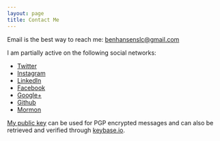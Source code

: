 ```yaml
---
layout: page
title: Contact Me
---
```


Email is the best way to reach me: [benhansenslc@gmail.com](mailto:benhansenslc@gmail.com)

I am partially active on the following social networks:

* [Twitter](https://twitter.com/benhansenslc)
* [Instagram](http://instagram.com/benhansenslc)
* [LinkedIn](http://www.linkedin.com/in/benhansenslc/)
* [Facebook](https://www.facebook.com/benhansenslc/)
* [Google+](http://google.com/+BenjaminHansenslc)
* [Github](https://github.com/benhansenslc)
* [Mormon](http://www.mormon.org/me/2X41)

[My public key](/publickey.html) can be used for PGP encrypted messages and can also be retrieved and verified through [keybase.io](https://keybase.io/benhansenslc).

